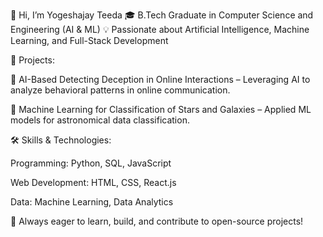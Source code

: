 👋 Hi, I’m Yogeshajay Teeda
🎓 B.Tech Graduate in Computer Science and Engineering (AI & ML)
💡 Passionate about Artificial Intelligence, Machine Learning, and Full-Stack Development

🚀 Projects:

🤖 AI-Based Detecting Deception in Online Interactions – Leveraging AI to analyze behavioral patterns in online communication.

🌌 Machine Learning for Classification of Stars and Galaxies – Applied ML models for astronomical data classification.

🛠️ Skills & Technologies:

Programming: Python, SQL, JavaScript

Web Development: HTML, CSS, React.js

Data: Machine Learning, Data Analytics

📌 Always eager to learn, build, and contribute to open-source projects!
